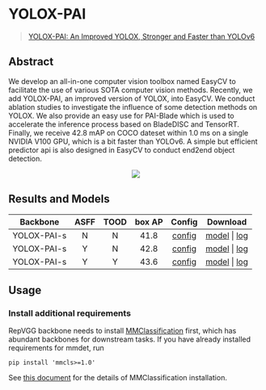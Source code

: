 # YOLOX-PAI

> [YOLOX-PAI: An Improved YOLOX, Stronger and Faster than YOLOv6](https://arxiv.org/abs/2208.13040)

<!-- [ALGORITHM] -->

## Abstract

We develop an all-in-one computer vision toolbox named EasyCV to facilitate the use of various SOTA computer vision methods. Recently, we add YOLOX-PAI, an improved version of YOLOX, into EasyCV. We conduct ablation studies to investigate the influence of some detection methods on YOLOX. We also provide an easy use for PAI-Blade which is used to accelerate the inference process based on BladeDISC and TensorRT. Finally, we receive 42.8 mAP on COCO dateset within 1.0 ms on a single NVIDIA V100 GPU, which is a bit faster than YOLOv6. A simple but efficient predictor api is also designed in EasyCV to conduct end2end object detection.

<div align=center>
<img src="https://user-images.githubusercontent.com/24734142/189808824-094c66f7-f95c-4e31-8a1e-50515fce545d.png"/>
</div>

## Results and Models

|  Backbone   | ASFF | TOOD | box AP |                                                         Config                                                          |         Download         |
| :---------: | :--: | :--: | :----: | :---------------------------------------------------------------------------------------------------------------------: | :----------------------: |
| YOLOX-PAI-s |  N   |  N   |  41.8  |      [config](https://github.com/open-mmlab/mmdetection/tree/master/configs/yoloxpai/yolox_pai_s_8x8_300e_coco.py)      | [model](<>) \| [log](<>) |
| YOLOX-PAI-s |  Y   |  N   |  42.8  |   [config](https://github.com/open-mmlab/mmdetection/tree/master/configs/yoloxpai/yolox_pai_asff_s_8x8_300e_coco.py)    | [model](<>) \| [log](<>) |
| YOLOX-PAI-s |  Y   |  Y   |  43.6  | [config](https://github.com/open-mmlab/mmdetection/tree/master/configs/yoloxpai/yolox_pai_asff_tood_s_8x8_300e_coco.py) | [model](<>) \| [log](<>) |

## Usage

### Install additional requirements

RepVGG backbone needs to install [MMClassification](https://github.com/open-mmlab/mmclassification) first, which has abundant backbones for downstream tasks.
If you have already installed requirements for mmdet, run

```shell
pip install 'mmcls>=1.0'
```

See [this document](https://mmclassification.readthedocs.io/en/latest/install.html) for the details of MMClassification installation.
